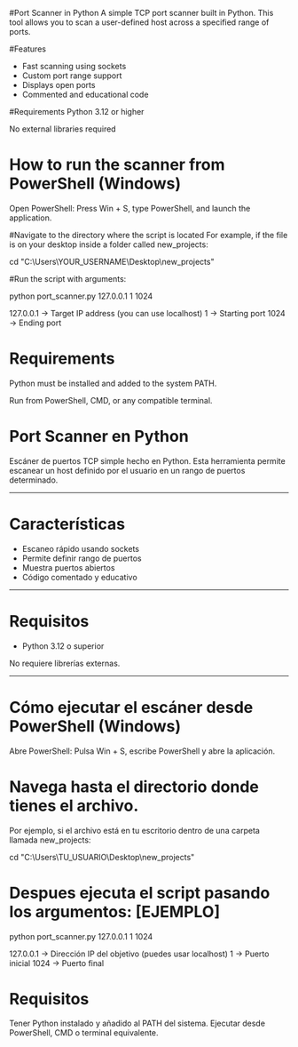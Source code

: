 #Port Scanner in Python
A simple TCP port scanner built in Python. This tool allows you to scan a user-defined host across a specified range of ports.

#Features

- Fast scanning using sockets
- Custom port range support
- Displays open ports
- Commented and educational code

#Requirements
Python 3.12 or higher

No external libraries required

# How to run the scanner from PowerShell (Windows)
Open PowerShell: Press Win + S, type PowerShell, and launch the application.

#Navigate to the directory where the script is located
For example, if the file is on your desktop inside a folder called new_projects:

cd "C:\Users\YOUR_USERNAME\Desktop\new_projects"

#Run the script with arguments:

python port_scanner.py 127.0.0.1 1 1024

127.0.0.1 → Target IP address (you can use localhost)
1 → Starting port
1024 → Ending port

# Requirements
Python must be installed and added to the system PATH.

Run from PowerShell, CMD, or any compatible terminal.
# Port Scanner en Python

Escáner de puertos TCP simple hecho en Python. Esta herramienta permite escanear un host definido por el usuario en un rango de puertos determinado.

---

# Características

- Escaneo rápido usando sockets
- Permite definir rango de puertos
- Muestra puertos abiertos
- Código comentado y educativo

---

# Requisitos

- Python 3.12 o superior

No requiere librerías externas.

---

# Cómo ejecutar el escáner desde PowerShell (Windows)
Abre PowerShell:
Pulsa Win + S, escribe PowerShell y abre la aplicación.

# Navega hasta el directorio donde tienes el archivo.
Por ejemplo, si el archivo está en tu escritorio dentro de una carpeta llamada new_projects:

cd "C:\Users\TU_USUARIO\Desktop\new_projects"

# Despues ejecuta el script pasando los argumentos: [EJEMPLO]

python port_scanner.py 127.0.0.1 1 1024

127.0.0.1 → Dirección IP del objetivo (puedes usar localhost)
1 → Puerto inicial
1024 → Puerto final


# Requisitos
Tener Python instalado y añadido al PATH del sistema.
Ejecutar desde PowerShell, CMD o terminal equivalente.

